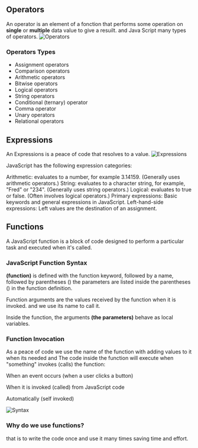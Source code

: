 ## Operators

An operator is an element of a fonction that performs some operation on **single** or **multiple** data value to give a resuilt.
and Java Script many types of operators.
![Operators](https://img.brainkart.com/extra3/fUjodAU.jpg)
### Operators Types
* Assignment operators
* Comparison operators
* Arithmetic operators
* Bitwise operators
* Logical operators
* String operators
* Conditional (ternary) operator
* Comma operator
* Unary operators
* Relational operators

## Expressions
An Expressions is a peace of code that resolves to a value.
![Expressions](https://cdn.educba.com/academy/wp-content/uploads/2019/09/Regular-Expressions-in-Java-Script.png)

JavaScript has the following expression categories:

Arithmetic: evaluates to a number, for example 3.14159. (Generally uses arithmetic operators.)
String: evaluates to a character string, for example, "Fred" or "234". (Generally uses string operators.)
Logical: evaluates to true or false. (Often involves logical operators.)
Primary expressions: Basic keywords and general expressions in JavaScript.
Left-hand-side expressions: Left values are the destination of an assignment.

## Functions
A JavaScript function is a block of code designed to perform a particular task and executed when it's called.

### JavaScript Function Syntax
**(function)** is defined with the function keyword, followed by a name, followed by parentheses ()
the parameters are listed inside the parentheses () in the function definition.

Function arguments are the values received by the function when it is invoked.
and we use its name to call it.

Inside the function, the arguments **(the parameters)** behave as local variables.
### Function Invocation
As a peace of code we use the name of the function with adding values to it when its needed and 
The code inside the function will execute when "something" invokes (calls) the function:

When an event occurs (when a user clicks a button)

When it is invoked (called) from JavaScript code

Automatically (self invoked)

![Syntax](https://cdn.programiz.com/cdn/farfuture/oAZVf3IqOKOYj_aJ-IoYQvbJ2CB-B3y4HXSLXBUmYcY/mtime:1591592163/sites/tutorial2program/files/javascript-function-with-parameter.png)
### Why do we use functions?

that is to write the code once and use it many times saving time and effort.


